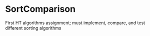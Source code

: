 # SortComparison
First HT algorithms assignment; must implement, compare, and test different sorting algorithms
